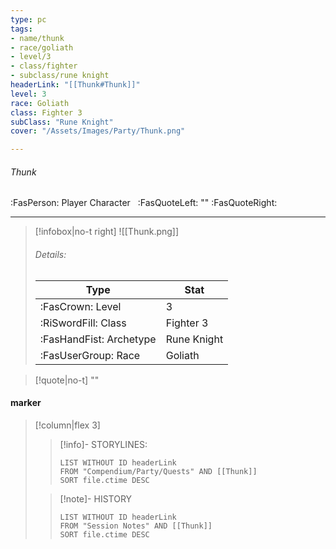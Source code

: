 ```yaml
---
type: pc
tags:
- name/thunk
- race/goliath
- level/3
- class/fighter
- subclass/rune knight
headerLink: "[[Thunk#Thunk]]"
level: 3
race: Goliath
class: Fighter 3
subClass: "Rune Knight"
cover: "/Assets/Images/Party/Thunk.png"

---
```


###### Thunk

:FasPerson: Player Character &nbsp; :FasQuoteLeft:  ""   :FasQuoteRight:

---
> [!infobox|no-t right]
> ![[Thunk.png]]
> ###### Details:
>Type | Stat |
> | ---- | ---- |
> | :FasCrown: Level   |  3 |
> | :RiSwordFill: Class | Fighter 3 |
> | :FasHandFist: Archetype | Rune Knight |
> |  :FasUserGroup: Race | Goliath |

> [!quote|no-t]
> ""

#### marker
> [!column|flex 3]
>> [!info]- STORYLINES:
>>```dataview
>>LIST WITHOUT ID headerLink
>>FROM "Compendium/Party/Quests" AND [[Thunk]]
>>SORT file.ctime DESC
>
>>[!note]- HISTORY
>>```dataview
>>LIST WITHOUT ID headerLink
>>FROM "Session Notes" AND [[Thunk]]
>>SORT file.ctime DESC

